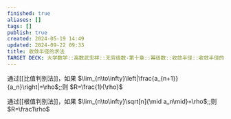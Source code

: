 ```yaml
---
finished: true
aliases: []
tags: []
publish: true
created: 2024-05-19 14:49
updated: 2024-09-22 09:33
title: 收敛半径的求法
TARGET DECK: 大学数学::高数武忠祥::无穷级数-第十章::幂级数::收敛半径::收敛半径的求法
---
```

通过[[比值判别法]]，如果 $\lim_{n\to\infty}\left|\frac{a_{n+1}}{a_n}\right|=\rho$;;则 $R=\frac{1}{\rho}$

通过[[根值判别法]]，如果 $\lim_{n\to\infty}\sqrt[n]{\mid a_n\mid}=\rho$;;则 $R=\frac1\rho$

